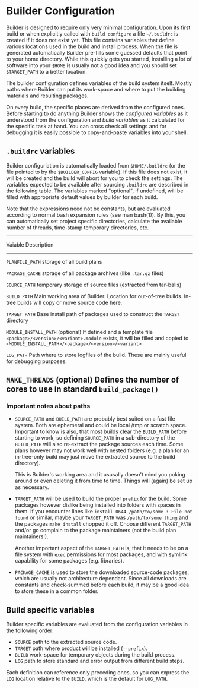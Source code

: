 # Builder Configuration

  Builder is designed to require only very minimal configuration. Upon its
  first build or when explicitly called with `build configure` a file
  `~/.buildrc` is created if it does not exist yet. This file contains
  variables that define various locations used in the build and install
  process.  When the file is generated automatically Builder pre-fills some
  guessed defaults that point to your home directory. While this quickly gets
  you started, installing a lot of software into your `$HOME` is usually not a
  good idea and you should set `$TARGET_PATH` to a better location.

  The builder configuration defines variables of the build system itself.
  Mostly paths where Builder can put its work-space and where to put the
  building materials and resulting packages.

  On every build, the specific places are derived from the configured ones.
  Before starting to do anything Builder shows the *configured variables* as it
  understood from the configuration and *build variables* as it calculated for
  the specific task at hand. You can cross check all settings and for debugging
  it is easily possible to copy-and-paste variables into your shell.


## `.buildrc` variables

  Builder configuriation is automatically loaded from `$HOME/.buildrc` (or the
  file pointed to by the `$BUILDER_CONFIG` variable). If this file does not
  exist, it will be created and the build will abort for you to check the
  settings. The variables expected to be available after sourcing `.buildrc`
  are described in the following table. The variables marked "optional", if
  undefined, will be filled with appropriate default values by builder for each
  build.

  Note that the expressions need not be constants, but are evaluated according
  to normal bash expansion rules (see man bash(1)). By this, you can
  automatically set project specific directories, calculate the available
  number of threads, time-stamp temporary directories, etc.


------------------------------------------------------------------------------
Vaiable                Description
-----------------      -------------------------------------------------------
`PLANFILE_PATH`        storage of all build plans

`PACKAGE_CACHE`        storage of all package archives (like `.tar.gz` files)

`SOURCE_PATH`          temporary storage of source files (extracted from
                       tar-balls)

`BUILD_PATH`           Main working area of Builder. Location for out-of-tree
                       builds. In-tree builds will copy or move source code
                       here.

`TARGET_PATH`          Base install path of packages used to construct the
                       `TARGET` directory

`MODULE_INSTALL_PATH`  (optional) If defined and a template file
                       `<package>/<version>/<variant>.module` exists, it will
                       be filled and copied to
                       `<MODULE_INSTALL_PATH>/<package>/<version>/<variant>`

`LOG_PATH`             Path where to store logfiles of the build. These are
                       mainly useful for debugging purposes.

`MAKE_THREADS`         (optional) Defines the number of cores to use in
                       standard `build_package()`
------------------------------------------------------------------------------


### Important notes about paths

  * `SOURCE_PATH` and `BUILD_PATH` are probably best suited on a fast file
    system. Both are ephemeral and could be local /tmp or scratch space.
    Important to know is also, that most builds clear the `BUILD_PATH` before
    starting to work, so defining `SOURCE_PATH` in a sub-directory of the
    `BUILD_PATH` will also re-extract the package sources each time. Some plans
    however may not work well with nested folders (e.g. a plan for an
    in-tree-only build may just move the extracted source to the build
    directory).

    This is Builder's working area and it ususally doesn't mind you poking around
    or even deleting it from time to time. Things will (again) be set up as
    necessary.

  * `TARGET_PATH` will be used to build the proper `prefix` for the build. Some
    packages however dislike being installed into folders with spaces in them. If
    you encounter lines like `install 0644 /path/to/some : File not found` or
    similar, maybe your `TARGET_PATH` was `/path/to/some thing` and the packages
    `make install` chopped it off. Choose different `TARGET_PATH` and/or go
    complain to the package maintainers (not the build plan maintainers!).

    Another important aspect of the `TARGET_PATH` is, that it needs to be on a
    file system with `exec` permissions for most packages, and with symlink
    capability for some packages (e.g. libraries).

  * `PACKAGE_CACHE` is used to store the downloaded source-code packages, which
    are usually not architecture dependant. Since all downloads are constants and
    check-summed before each build, it may be a good idea to store these in a
    common folder.


## Build specific variables

  Builder specific variables are evaluated from the configuration variables in
  the following order:

  * `SOURCE` path to the extracted source code.
  * `TARGET` path where product will be installed (`--prefix`).
  * `BUILD`  work-space for temporary objects during the build process.
  * `LOG`    path to store standard and error output from different build steps.

  Each definition can reference only preceding ones, so you can express the
  `LOG` location relative to the `BUILD`, which is the default for `LOG_PATH`.

